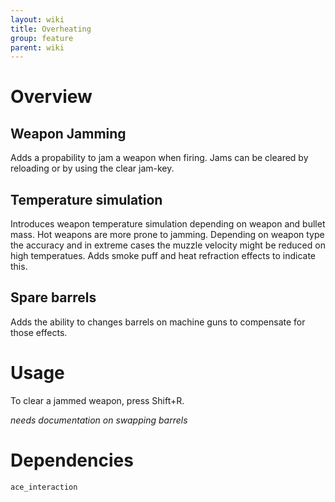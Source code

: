 ```yaml
---
layout: wiki
title: Overheating
group: feature
parent: wiki
---
```

# Overview
## Weapon Jamming
Adds a propability to jam a weapon when firing. Jams can be cleared by 
reloading or by using the clear jam-key.
## Temperature simulation
Introduces weapon temperature simulation depending on weapon and bullet
mass. Hot weapons are more prone to jamming. Depending on weapon type 
the accuracy and in extreme cases the muzzle velocity might be reduced 
on high temperatues. Adds smoke puff and heat refraction effects to 
indicate this.
## Spare barrels
Adds the ability to changes barrels on machine guns to compensate for those 
effects.

# Usage
To clear a jammed weapon, press Shift+R.

*needs documentation on swapping barrels*

# Dependencies
`ace_interaction`
